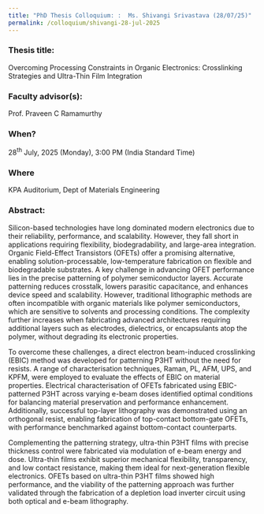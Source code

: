 ```yaml
---
title: "PhD Thesis Colloquium: :  Ms. Shivangi Srivastava (28/07/25)"
permalink: /colloquium/shivangi-28-jul-2025
---
```

### Thesis title:
Overcoming Processing Constraints in Organic Electronics: Crosslinking Strategies and Ultra-Thin Film Integration

### Faculty advisor(s):
Prof. Praveen C Ramamurthy

### When?
28<sup>th</sup> July, 2025 (Monday), 3:00 PM (India Standard Time)

### Where
KPA Auditorium, Dept of Materials Engineering

### Abstract:

Silicon-based technologies have long dominated modern electronics due to their reliability, performance, and scalability. However, they fall short in applications requiring flexibility, biodegradability, and large-area integration. Organic Field-Effect Transistors (OFETs) offer a promising alternative, enabling solution-processable, low-temperature fabrication on flexible and biodegradable substrates. A key challenge in advancing OFET performance lies in the precise patterning of polymer semiconductor layers. Accurate patterning reduces crosstalk, lowers parasitic capacitance, and enhances device speed and scalability. However, traditional lithographic methods are often incompatible with organic materials like polymer semiconductors, which are sensitive to solvents and processing conditions. The complexity further increases when fabricating advanced architectures requiring additional layers such as electrodes, dielectrics, or encapsulants atop the polymer, without degrading its electronic properties.

To overcome these challenges, a direct electron beam-induced crosslinking (EBIC) method was developed for patterning P3HT without the need for resists. A range of characterisation techniques, Raman, PL, AFM, UPS, and KPFM, were employed to evaluate the effects of EBIC on material properties. Electrical characterisation of OFETs fabricated using EBIC-patterned P3HT across varying e-beam doses identified optimal conditions for balancing material preservation and performance enhancement. Additionally, successful top-layer lithography was demonstrated using an orthogonal resist, enabling fabrication of top-contact bottom-gate OFETs, with performance benchmarked against bottom-contact counterparts.

Complementing the patterning strategy, ultra-thin P3HT films with precise thickness control were fabricated via modulation of e-beam energy and dose. Ultra-thin films exhibit superior mechanical flexibility, transparency, and low contact resistance, making them ideal for next-generation flexible electronics. OFETs based on ultra-thin P3HT films showed high performance, and the viability of the patterning approach was further validated through the fabrication of a depletion load inverter circuit using both optical and e-beam lithography.